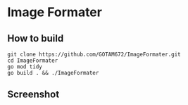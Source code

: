 # Image Formater



## How to build

```
git clone https://github.com/GOTAM672/ImageFormater.git
cd ImageFormater
go mod tidy
go build . && ./ImageFormater
```

## Screenshot

![]()
